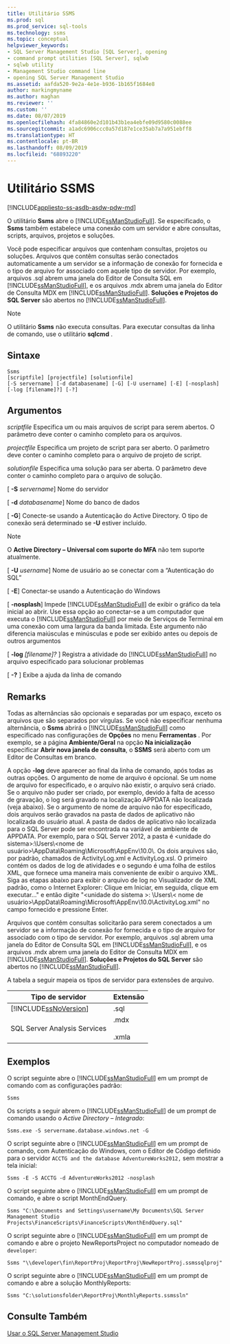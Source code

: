 ```yaml
---
title: Utilitário SSMS
ms.prod: sql
ms.prod_service: sql-tools
ms.technology: ssms
ms.topic: conceptual
helpviewer_keywords:
- SQL Server Management Studio [SQL Server], opening
- command prompt utilities [SQL Server], sqlwb
- sqlwb utility
- Management Studio command line
- opening SQL Server Management Studio
ms.assetid: aafda520-9e2a-4e1e-b936-1b165f1684e8
author: markingmyname
ms.author: maghan
ms.reviewer: ''
ms.custom: ''
ms.date: 08/07/2019
ms.openlocfilehash: 4fa84860e2d101b43b1ea4ebfe09d9580c0088ee
ms.sourcegitcommit: a1adc6906ccc0a57d187e1ce35ab7a7a951ebff8
ms.translationtype: HT
ms.contentlocale: pt-BR
ms.lasthandoff: 08/09/2019
ms.locfileid: "68893220"
---
```

# <a name="ssms-utility"></a>Utilitário SSMS

[!INCLUDE[appliesto-ss-asdb-asdw-pdw-md](../includes/appliesto-ss-asdb-asdw-pdw-md.md)]

O utilitário **Ssms** abre o [!INCLUDE[ssManStudioFull](../includes/ssmanstudiofull-md.md)]. Se especificado, o **Ssms** também estabelece uma conexão com um servidor e abre consultas, scripts, arquivos, projetos e soluções.

Você pode especificar arquivos que contenham consultas, projetos ou soluções. Arquivos que contêm consultas serão conectados automaticamente a um servidor se a informação de conexão for fornecida e o tipo de arquivo for associado com aquele tipo de servidor. Por exemplo, arquivos .sql abrem uma janela do Editor de Consulta SQL em [!INCLUDE[ssManStudioFull](../includes/ssmanstudiofull-md.md)], e os arquivos .mdx abrem uma janela do Editor de Consulta MDX em [!INCLUDE[ssManStudioFull](../includes/ssmanstudiofull-md.md)]. **Soluções e Projetos do SQL Server** são abertos no [!INCLUDE[ssManStudioFull](../includes/ssmanstudiofull-md.md)]. 

> [!NOTE]
> O utilitário **Ssms** não executa consultas. Para executar consultas da linha de comando, use o utilitário **sqlcmd** . 
 
## <a name="syntax"></a>Sintaxe
 
 ```
 Ssms 
 [scriptfile] [projectfile] [solutionfile] 
 [-S servername] [-d databasename] [-G] [-U username] [-E] [-nosplash] [-log [filename]?] [-?] 
 ``` 
 
## <a name="arguments"></a>Argumentos

 *scriptfile* Especifica um ou mais arquivos de script para serem abertos. O parâmetro deve conter o caminho completo para os arquivos. 
 
 *projectfile* Especifica um projeto de script para ser aberto. O parâmetro deve conter o caminho completo para o arquivo de projeto de script. 
 
 *solutionfile* Especifica uma solução para ser aberta. O parâmetro deve conter o caminho completo para o arquivo de solução. 
 
[ **-S** _servername_] Nome do servidor
 
[ **-d** _databasename_] Nome do banco de dados

[ **-G**] Conecte-se usando a Autenticação do Active Directory. O tipo de conexão será determinado se **-U** estiver incluído.

> [!Note]
> O **Active Directory – Universal com suporte do MFA** não tem suporte atualmente.
 
[ **-U** _username_] Nome de usuário ao se conectar com a “Autenticação do SQL”
 
[ **-E**] Conectar-se usando a Autenticação do Windows
 
[ **-nosplash**] Impede [!INCLUDE[ssManStudioFull](../includes/ssmanstudiofull-md.md)] de exibir o gráfico da tela inicial ao abrir. Use essa opção ao conectar-se a um computador que executa o [!INCLUDE[ssManStudioFull](../includes/ssmanstudiofull-md.md)] por meio de Serviços de Terminal em uma conexão com uma largura da banda limitada. Este argumento não diferencia maiúsculas e minúsculas e pode ser exibido antes ou depois de outros argumentos
 
[ **-log** _[filename]?_ ] Registra a atividade do [!INCLUDE[ssManStudioFull](../includes/ssmanstudiofull-md.md)] no arquivo especificado para solucionar problemas
 
[ **-?** ] Exibe a ajuda da linha de comando

## <a name="remarks"></a>Remarks

Todas as alternâncias são opcionais e separadas por um espaço, exceto os arquivos que são separados por vírgulas. Se você não especificar nenhuma alternância, o **Ssms** abrirá o [!INCLUDE[ssManStudioFull](../includes/ssmanstudiofull-md.md)] como especificado nas configurações de **Opções** no menu **Ferramentas** . Por exemplo, se a página **Ambiente/Geral** na opção **Na inicialização** especificar **Abrir nova janela de consulta**, o **SSMS** será aberto com um Editor de Consultas em branco.
 
A opção **-log** deve aparecer ao final da linha de comando, após todas as outras opções. O argumento de nome de arquivo é opcional. Se um nome de arquivo for especificado, e o arquivo não existir, o arquivo será criado. Se o arquivo não puder ser criado, por exemplo, devido à falta de acesso de gravação, o log será gravado na localização APPDATA não localizada (veja abaixo). Se o argumento de nome de arquivo não for especificado, dois arquivos serão gravados na pasta de dados de aplicativo não localizada do usuário atual. A pasta de dados de aplicativo não localizada para o SQL Server pode ser encontrada na variável de ambiente de APPDATA. Por exemplo, para o SQL Server 2012, a pasta é \<unidade do sistema>:\Users\\<nome de usuário\>\AppData\Roaming\Microsoft\AppEnv\10.0\\. Os dois arquivos são, por padrão, chamados de ActivityLog.xml e ActivityLog.xsl. O primeiro contém os dados de log de atividades e o segundo é uma folha de estilos XML, que fornece uma maneira mais conveniente de exibir o arquivo XML. Siga as etapas abaixo para exibir o arquivo de log no Visualizador de XML padrão, como o Internet Explorer: Clique em Iniciar, em seguida, clique em executar…" e então digite "\<unidade do sistema >: \Users\\< nome de usuário\>\AppData\Roaming\Microsoft\AppEnv\10.0\ActivityLog.xml" no campo fornecido e pressione Enter.
 
Arquivos que contêm consultas solicitarão para serem conectados a um servidor se a informação de conexão for fornecida e o tipo de arquivo for associado com o tipo de servidor. Por exemplo, arquivos .sql abrem uma janela do Editor de Consulta SQL em [!INCLUDE[ssManStudioFull](../includes/ssmanstudiofull-md.md)], e os arquivos .mdx abrem uma janela do Editor de Consulta MDX em [!INCLUDE[ssManStudioFull](../includes/ssmanstudiofull-md.md)]. **Soluções e Projetos do SQL Server** são abertos no [!INCLUDE[ssManStudioFull](../includes/ssmanstudiofull-md.md)].

A tabela a seguir mapeia os tipos de servidor para extensões de arquivo.
 
|Tipo de servidor|Extensão| 
|-----------------|---------------| 
|[!INCLUDE[ssNoVersion](../includes/ssnoversion-md.md)]|.sql|
|SQL Server Analysis Services|.mdx<br /><br /> .xmla|

## <a name="examples"></a>Exemplos

O script seguinte abre o [!INCLUDE[ssManStudioFull](../includes/ssmanstudiofull-md.md)] em um prompt de comando com as configurações padrão:
 
 ```
 Ssms
 ```

Os scripts a seguir abrem o [!INCLUDE[ssManStudioFull](../includes/ssmanstudiofull-md.md)] de um prompt de comando usando o *Active Directory – Integrado*:
 
 ```
 Ssms.exe -S servername.database.windows.net -G
 ```

O script seguinte abre o [!INCLUDE[ssManStudioFull](../includes/ssmanstudiofull-md.md)] em um prompt de comando, com Autenticação do Windows, com o Editor de Código definido para o servidor `ACCTG and the database AdventureWorks2012,` sem mostrar a tela inicial:
 
 ```
 Ssms -E -S ACCTG -d AdventureWorks2012 -nosplash
 ```

 O script seguinte abre o [!INCLUDE[ssManStudioFull](../includes/ssmanstudiofull-md.md)] em um prompt de comando, e abre o script MonthEndQuery.
 
 ```
 Ssms "C:\Documents and Settings\username\My Documents\SQL Server Management Studio Projects\FinanceScripts\FinanceScripts\MonthEndQuery.sql"
 ```
 
 O script seguinte abre o [!INCLUDE[ssManStudioFull](../includes/ssmanstudiofull-md.md)] em um prompt de comando e abre o projeto NewReportsProject no computador nomeado de `developer`:
 
 ```
 Ssms "\\developer\fin\ReportProj\ReportProj\NewReportProj.ssmssqlproj"
 ```
 
 O script seguinte abre o [!INCLUDE[ssManStudioFull](../includes/ssmanstudiofull-md.md)] em um prompt de comando e abre a solução MonthlyReports: 

 ```
Ssms "C:\solutionsfolder\ReportProj\MonthlyReports.ssmssln"
 ```

## <a name="see-also"></a>Consulte Também

[Usar o SQL Server Management Studio](https://msdn.microsoft.com/library/f289e978-14ca-46ef-9e61-e1fe5fd593be)